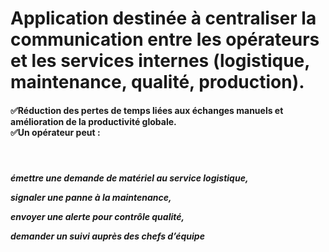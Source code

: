 <h1>Application destinée à centraliser la communication entre les opérateurs et les services internes (logistique, maintenance, qualité, production).</h1>

<h4>
 ✅Réduction des pertes de temps liées aux échanges manuels et amélioration de la productivité globale.<br>
 ✅Un opérateur peut :</h4><br>

<h5>émettre une demande de matériel au service logistique,<br>

signaler une panne à la maintenance,<br>

envoyer une alerte pour contrôle qualité,<br>

demander un suivi auprès des chefs d’équipe </h5>


